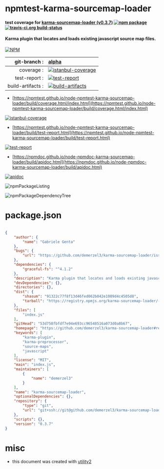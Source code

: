# npmtest-karma-sourcemap-loader

#### test coverage for  [karma-sourcemap-loader (v0.3.7)](https://github.com/demerzel3/karma-sourcemap-loader#readme)  [![npm package](https://img.shields.io/npm/v/npmtest-karma-sourcemap-loader.svg?style=flat-square)](https://www.npmjs.org/package/npmtest-karma-sourcemap-loader) [![travis-ci.org build-status](https://api.travis-ci.org/npmtest/node-npmtest-karma-sourcemap-loader.svg)](https://travis-ci.org/npmtest/node-npmtest-karma-sourcemap-loader)

#### Karma plugin that locates and loads existing javascript source map files.

[![NPM](https://nodei.co/npm/karma-sourcemap-loader.png?downloads=true&downloadRank=true&stars=true)](https://www.npmjs.com/package/karma-sourcemap-loader)

| git-branch : | [alpha](https://github.com/npmtest/node-npmtest-karma-sourcemap-loader/tree/alpha)|
|--:|:--|
| coverage : | [![istanbul-coverage](https://npmtest.github.io/node-npmtest-karma-sourcemap-loader/build/coverage.badge.svg)](https://npmtest.github.io/node-npmtest-karma-sourcemap-loader/build/coverage.html/index.html)|
| test-report : | [![test-report](https://npmtest.github.io/node-npmtest-karma-sourcemap-loader/build/test-report.badge.svg)](https://npmtest.github.io/node-npmtest-karma-sourcemap-loader/build/test-report.html)|
| build-artifacts : | [![build-artifacts](https://npmtest.github.io/node-npmtest-karma-sourcemap-loader/glyphicons_144_folder_open.png)](https://github.com/npmtest/node-npmtest-karma-sourcemap-loader/tree/gh-pages/build)|

- [https://npmtest.github.io/node-npmtest-karma-sourcemap-loader/build/coverage.html/index.html](https://npmtest.github.io/node-npmtest-karma-sourcemap-loader/build/coverage.html/index.html)

[![istanbul-coverage](https://npmtest.github.io/node-npmtest-karma-sourcemap-loader/build/screenCapture.buildCi.browser.%252Ftmp%252Fbuild%252Fcoverage.lib.html.png)](https://npmtest.github.io/node-npmtest-karma-sourcemap-loader/build/coverage.html/index.html)

- [https://npmtest.github.io/node-npmtest-karma-sourcemap-loader/build/test-report.html](https://npmtest.github.io/node-npmtest-karma-sourcemap-loader/build/test-report.html)

[![test-report](https://npmtest.github.io/node-npmtest-karma-sourcemap-loader/build/screenCapture.buildCi.browser.%252Ftmp%252Fbuild%252Ftest-report.html.png)](https://npmtest.github.io/node-npmtest-karma-sourcemap-loader/build/test-report.html)

- [https://npmdoc.github.io/node-npmdoc-karma-sourcemap-loader/build/apidoc.html](https://npmdoc.github.io/node-npmdoc-karma-sourcemap-loader/build/apidoc.html)

[![apidoc](https://npmdoc.github.io/node-npmdoc-karma-sourcemap-loader/build/screenCapture.buildCi.browser.%252Ftmp%252Fbuild%252Fapidoc.html.png)](https://npmdoc.github.io/node-npmdoc-karma-sourcemap-loader/build/apidoc.html)

![npmPackageListing](https://npmtest.github.io/node-npmtest-karma-sourcemap-loader/build/screenCapture.npmPackageListing.svg)

![npmPackageDependencyTree](https://npmtest.github.io/node-npmtest-karma-sourcemap-loader/build/screenCapture.npmPackageDependencyTree.svg)



# package.json

```json

{
    "author": {
        "name": "Gabriele Genta"
    },
    "bugs": {
        "url": "https://github.com/demerzel3/karma-sourcemap-loader/issues"
    },
    "dependencies": {
        "graceful-fs": "^4.1.2"
    },
    "description": "Karma plugin that locates and loads existing javascript source map files.",
    "devDependencies": {},
    "directories": {},
    "dist": {
        "shasum": "91322c77f8f13d46fed062b042e1009d4c4505d8",
        "tarball": "https://registry.npmjs.org/karma-sourcemap-loader/-/karma-sourcemap-loader-0.3.7.tgz"
    },
    "files": [
        "index.js"
    ],
    "gitHead": "53d758fbfdf7e94e693cc96548516a073d0a8b67",
    "homepage": "https://github.com/demerzel3/karma-sourcemap-loader#readme",
    "keywords": [
        "karma-plugin",
        "karma-preprocessor",
        "source-maps",
        "javascript"
    ],
    "license": "MIT",
    "main": "index.js",
    "maintainers": [
        {
            "name": "demerzel3"
        }
    ],
    "name": "karma-sourcemap-loader",
    "optionalDependencies": {},
    "repository": {
        "type": "git",
        "url": "git+ssh://git@github.com/demerzel3/karma-sourcemap-loader.git"
    },
    "scripts": {},
    "version": "0.3.7"
}
```



# misc
- this document was created with [utility2](https://github.com/kaizhu256/node-utility2)
